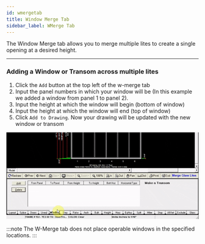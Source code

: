 ```yaml
---
id: wmergetab
title: Window Merge Tab
sidebar_label: WMerge Tab
---
```

The Window Merge tab allows you to merge multiple lites to create a single opening at a desired height.

---

### Adding a Window or Transom across multiple lites

1. Click the `Add` button at the top left of the w-merge tab
2. Input the panel numbers in which your window will be (In this example we added a window from panel 1 to panel 2).
3. Input the height at which the window will begin (bottom of window)
4. Input the height at which the window will end (top of window)
5. Click `Add to Drawing`. Now your drawing will be updated with the new window or transom

![img](../../static/img/elevation_tabs/5_wmerge_tab/wmerge1.gif)

:::note
The W-Merge tab does not place operable windows in the specified locations.
:::